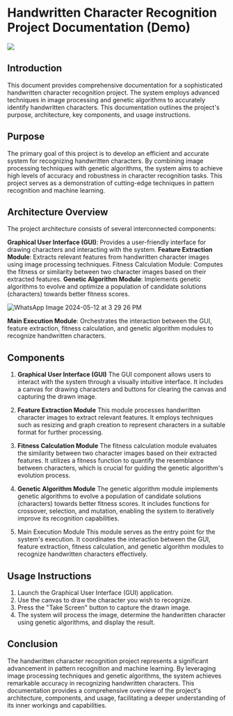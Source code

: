 # Handwritten Character Recognition Project Documentation (Demo)
![](https://img.shields.io/github/tag/pandao/editor.md.svg)
## Introduction
This document provides comprehensive documentation for a sophisticated handwritten character recognition project. The system employs advanced techniques in image processing and genetic algorithms to accurately identify handwritten characters. This documentation outlines the project's purpose, architecture, key components, and usage instructions.

## Purpose
The primary goal of this project is to develop an efficient and accurate system for recognizing handwritten characters. By combining image processing techniques with genetic algorithms, the system aims to achieve high levels of accuracy and robustness in character recognition tasks. This project serves as a demonstration of cutting-edge techniques in pattern recognition and machine learning.

## Architecture Overview
The project architecture consists of several interconnected components:

**Graphical User Interface (GUI)**: Provides a user-friendly interface for drawing characters and interacting with the system.
**Feature Extraction Module**: Extracts relevant features from handwritten character images using image processing techniques.
Fitness Calculation Module: Computes the fitness or similarity between two character images based on their extracted features.
**Genetic Algorithm Module**: Implements genetic algorithms to evolve and optimize a population of candidate solutions (characters) towards better fitness scores.

![WhatsApp Image 2024-05-12 at 3 29 26 PM](https://github.com/Moazosama2004/Handwritten_Recognition/assets/102158567/7a86c2c2-e1b0-4617-a1d1-82678d0335dc)

**Main Execution Module**: Orchestrates the interaction between the GUI, feature extraction, fitness calculation, and genetic algorithm modules to recognize handwritten characters.

## Components
1. **Graphical User Interface (GUI)**
The GUI component allows users to interact with the system through a visually intuitive interface. It includes a canvas for drawing characters and buttons for clearing the canvas and capturing the drawn image.

2. **Feature Extraction Module**
This module processes handwritten character images to extract relevant features. It employs techniques such as resizing and graph creation to represent characters in a suitable format for further processing.

3. **Fitness Calculation Module**
The fitness calculation module evaluates the similarity between two character images based on their extracted features. It utilizes a fitness function to quantify the resemblance between characters, which is crucial for guiding the genetic algorithm's evolution process.

4. **Genetic Algorithm Module**
The genetic algorithm module implements genetic algorithms to evolve a population of candidate solutions (characters) towards better fitness scores. It includes functions for crossover, selection, and mutation, enabling the system to iteratively improve its recognition capabilities.

6. Main Execution Module
This module serves as the entry point for the system's execution. It coordinates the interaction between the GUI, feature extraction, fitness calculation, and genetic algorithm modules to recognize handwritten characters effectively.

## Usage Instructions
1. Launch the Graphical User Interface (GUI) application.
2. Use the canvas to draw the character you wish to recognize.
3. Press the "Take Screen" button to capture the drawn image.
4. The system will process the image, determine the handwritten character using genetic algorithms, and display the result.

## Conclusion
The handwritten character recognition project represents a significant advancement in pattern recognition and machine learning. By leveraging image processing techniques and genetic algorithms, the system achieves remarkable accuracy in recognizing handwritten characters. This documentation provides a comprehensive overview of the project's architecture, components, and usage, facilitating a deeper understanding of its inner workings and capabilities.



